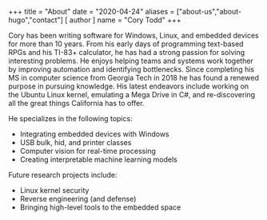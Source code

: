 +++
title = "About"
date = "2020-04-24"
aliases = ["about-us","about-hugo","contact"]
[ author ]
  name = "Cory Todd"
+++

Cory has been writing software for Windows, Linux, and embedded devices for more than 10 years. From his early days of programming text-based RPGs
and his TI-83+ calculator, he has had a strong passion for solving interesting problems. He enjoys helping teams and systems work together by improving automation and identifying bottlenecks. Since completing his MS in computer science from Georgia Tech in 2018 he has found a renewed purpose in pursuing knowledge. His latest endeavors include
working on the Ubuntu Linux kernel, emulating a Mega Drive in C#, and re-discovering all the great things California has to offer.

He specializes in the following topics:

* Integrating embedded devices with Windows
* USB bulk, hid, and printer classes
* Computer vision for real-time processing
* Creating interpretable machine learning models


Future research projects include:

* Linux kernel security
* Reverse engineering (and defense)
* Bringing high-level tools to the embedded space

